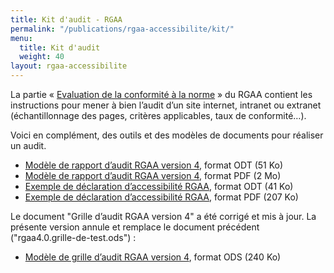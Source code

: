 ```yaml
---
title: Kit d'audit - RGAA
permalink: "/publications/rgaa-accessibilite/kit/"
menu:
  title: Kit d'audit
  weight: 40
layout: rgaa-accessibilite
---
```


La partie « [Evaluation de la conformité à la norme](/publications/rgaa-accessibilite/obligations/#Évaluation-de-la-conformité-à-la-norme-de-référence) » du RGAA contient les instructions pour mener à bien l’audit d’un site internet, intranet ou extranet (échantillonnage des pages, critères applicables, taux de conformité…). 

Voici en complément, des outils et des modèles de documents pour réaliser un audit.
* [Modèle de rapport d’audit RGAA version 4](/uploads/rgaa/rgaa4-2019-modele-rapport-audit.odt "Modèle de rapport d’audit RGAA version 4, format ODT (51 Ko)"), format ODT (51 Ko)
* [Modèle de rapport d’audit RGAA version 4](/uploads/rgaa/rgaa4-2019-modele-rapport-audit.pdf "Modèle de rapport d’audit RGAA version 4, format PDF (2 Mo)"), format PDF (2 Mo)
* [Exemple de déclaration d’accessibilité RGAA](/uploads/rgaa/rgaa4-2019-exemple-declaration.odt "Exemple de déclaration d’accessibilité RGAA, format ODT (41 Ko)"), format ODT (41 Ko)
* [Exemple de déclaration d’accessibilité RGAA](/uploads/rgaa/rgaa4-2019-exemple-declaration.pdf "Exemple de déclaration d’accessibilité RGAA, format PDF (207 Ko)"), format PDF (207 Ko)

Le document "Grille d’audit RGAA version 4" a été corrigé et mis à jour. La présente version annule et remplace le document précédent ("rgaa4.0.grille-de-test.ods") :
* [Modèle de grille d’audit RGAA version 4](/uploads/rgaa/rgaa4.0.modele-de-grille-d-audit.ods "Modèle de grille d’audit RGAA version 4, format ODS (239 Ko)"), format ODS (240 Ko)